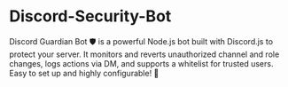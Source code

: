# Discord-Security-Bot
Discord Guardian Bot 🛡️ is a powerful Node.js bot built with Discord.js to protect your server. It monitors and reverts unauthorized channel and role changes, logs actions via DM, and supports a whitelist for trusted users. Easy to set up and highly configurable! 🚀
